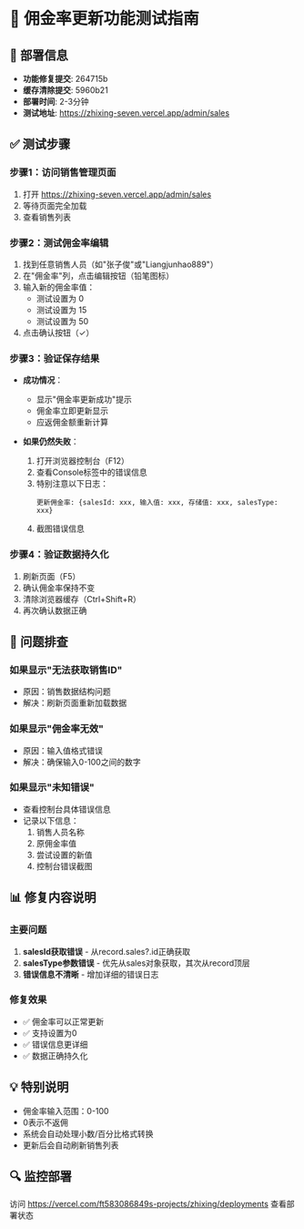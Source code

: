 # 🔧 佣金率更新功能测试指南

## 🚀 部署信息
- **功能修复提交**: 264715b
- **缓存清除提交**: 5960b21
- **部署时间**: 2-3分钟
- **测试地址**: https://zhixing-seven.vercel.app/admin/sales

## ✅ 测试步骤

### 步骤1：访问销售管理页面
1. 打开 https://zhixing-seven.vercel.app/admin/sales
2. 等待页面完全加载
3. 查看销售列表

### 步骤2：测试佣金率编辑
1. 找到任意销售人员（如"张子俊"或"Liangjunhao889"）
2. 在"佣金率"列，点击编辑按钮（铅笔图标）
3. 输入新的佣金率值：
   - 测试设置为 0
   - 测试设置为 15
   - 测试设置为 50
4. 点击确认按钮（✓）

### 步骤3：验证保存结果
- **成功情况**：
  - 显示"佣金率更新成功"提示
  - 佣金率立即更新显示
  - 应返佣金额重新计算
  
- **如果仍然失败**：
  1. 打开浏览器控制台（F12）
  2. 查看Console标签中的错误信息
  3. 特别注意以下日志：
     ```
     更新佣金率: {salesId: xxx, 输入值: xxx, 存储值: xxx, salesType: xxx}
     ```
  4. 截图错误信息

### 步骤4：验证数据持久化
1. 刷新页面（F5）
2. 确认佣金率保持不变
3. 清除浏览器缓存（Ctrl+Shift+R）
4. 再次确认数据正确

## 🐛 问题排查

### 如果显示"无法获取销售ID"
- 原因：销售数据结构问题
- 解决：刷新页面重新加载数据

### 如果显示"佣金率无效"
- 原因：输入值格式错误
- 解决：确保输入0-100之间的数字

### 如果显示"未知错误"
- 查看控制台具体错误信息
- 记录以下信息：
  1. 销售人员名称
  2. 原佣金率值
  3. 尝试设置的新值
  4. 控制台错误截图

## 📊 修复内容说明

### 主要问题
1. **salesId获取错误** - 从record.sales?.id正确获取
2. **salesType参数错误** - 优先从sales对象获取，其次从record顶层
3. **错误信息不清晰** - 增加详细的错误日志

### 修复效果
- ✅ 佣金率可以正常更新
- ✅ 支持设置为0
- ✅ 错误信息更详细
- ✅ 数据正确持久化

## 💡 特别说明
- 佣金率输入范围：0-100
- 0表示不返佣
- 系统会自动处理小数/百分比格式转换
- 更新后会自动刷新销售列表

## 🔍 监控部署
访问 https://vercel.com/ft583086849s-projects/zhixing/deployments 查看部署状态
